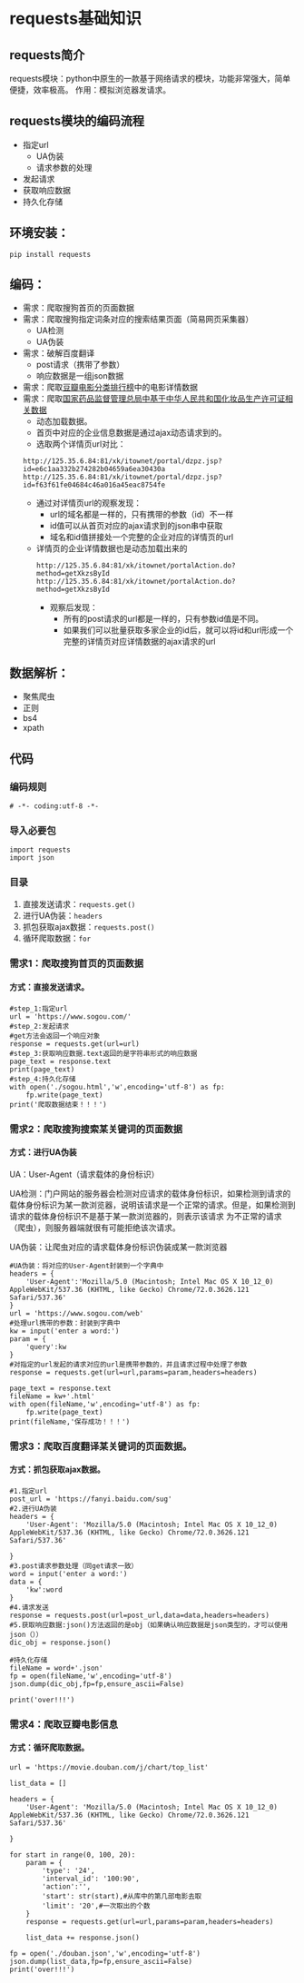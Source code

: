 # requests基础知识

## requests简介
requests模块：python中原生的一款基于网络请求的模块，功能非常强大，简单便捷，效率极高。
作用：模拟浏览器发请求。

## requests模块的编码流程
- 指定url
    - UA伪装
    - 请求参数的处理
- 发起请求
- 获取响应数据
- 持久化存储

## 环境安装：
```
pip install requests
```

## 编码：
- 需求：爬取搜狗首页的页面数据
- 需求：爬取搜狗指定词条对应的搜索结果页面（简易网页采集器）
    - UA检测
    - UA伪装
- 需求：破解百度翻译
    - post请求（携带了参数）
    - 响应数据是一组json数据
- 需求：爬取[豆瓣电影分类排行榜](https://movie.douban.com/)中的电影详情数据
- 需求：爬取[国家药品监督管理总局中基于中华人民共和国化妆品生产许可证相关数据](http://125.35.6.84:81/xk/)
    - 动态加载数据。
    - 首页中对应的企业信息数据是通过ajax动态请求到的。
    - 选取两个详情页url对比：
    ```
    http://125.35.6.84:81/xk/itownet/portal/dzpz.jsp?id=e6c1aa332b274282b04659a6ea30430a
    http://125.35.6.84:81/xk/itownet/portal/dzpz.jsp?id=f63f61fe04684c46a016a45eac8754fe
    ```
    - 通过对详情页url的观察发现：
        - url的域名都是一样的，只有携带的参数（id）不一样
        - id值可以从首页对应的ajax请求到的json串中获取
        - 域名和id值拼接处一个完整的企业对应的详情页的url
    - 详情页的企业详情数据也是动态加载出来的
        ```
        http://125.35.6.84:81/xk/itownet/portalAction.do?method=getXkzsById
        http://125.35.6.84:81/xk/itownet/portalAction.do?method=getXkzsById
        ```
        - 观察后发现：
            - 所有的post请求的url都是一样的，只有参数id值是不同。
            - 如果我们可以批量获取多家企业的id后，就可以将id和url形成一个完整的详情页对应详情数据的ajax请求的url

## 数据解析：
- 聚焦爬虫
- 正则
- bs4
- xpath

## 代码
### 编码规则
```
# -*- coding:utf-8 -*-
```
### 导入必要包
```
import requests
import json
```

### 目录
1. 直接发送请求：```requests.get()```
2. 进行UA伪装：```headers```
3. 抓包获取ajax数据：```requests.post()```
4. 循环爬取数据：```for```

### 需求1：爬取搜狗首页的页面数据
#### 方式：直接发送请求。
```
#step_1:指定url
url = 'https://www.sogou.com/'
#step_2:发起请求
#get方法会返回一个响应对象
response = requests.get(url=url)
#step_3:获取响应数据.text返回的是字符串形式的响应数据
page_text = response.text
print(page_text)
#step_4:持久化存储
with open('./sogou.html','w',encoding='utf-8') as fp:
    fp.write(page_text)
print('爬取数据结束！！！')
```

### 需求2：爬取搜狗搜索某关键词的页面数据
#### 方式：进行UA伪装
UA：User-Agent（请求载体的身份标识）

UA检测：门户网站的服务器会检测对应请求的载体身份标识，如果检测到请求的载体身份标识为某一款浏览器，说明该请求是一个正常的请求。但是，如果检测到请求的载体身份标识不是基于某一款浏览器的，则表示该请求
为不正常的请求（爬虫），则服务器端就很有可能拒绝该次请求。

UA伪装：让爬虫对应的请求载体身份标识伪装成某一款浏览器
```
#UA伪装：将对应的User-Agent封装到一个字典中
headers = {
    'User-Agent':'Mozilla/5.0 (Macintosh; Intel Mac OS X 10_12_0) AppleWebKit/537.36 (KHTML, like Gecko) Chrome/72.0.3626.121 Safari/537.36'
}
url = 'https://www.sogou.com/web'
#处理url携带的参数：封装到字典中
kw = input('enter a word:')
param = {
    'query':kw
}
#对指定的url发起的请求对应的url是携带参数的，并且请求过程中处理了参数
response = requests.get(url=url,params=param,headers=headers)

page_text = response.text
fileName = kw+'.html'
with open(fileName,'w',encoding='utf-8') as fp:
    fp.write(page_text)
print(fileName,'保存成功！！！')
```

### 需求3：爬取百度翻译某关键词的页面数据。
#### 方式：抓包获取ajax数据。
```
#1.指定url
post_url = 'https://fanyi.baidu.com/sug'
#2.进行UA伪装
headers = {
    'User-Agent': 'Mozilla/5.0 (Macintosh; Intel Mac OS X 10_12_0) AppleWebKit/537.36 (KHTML, like Gecko) Chrome/72.0.3626.121 Safari/537.36'

}
#3.post请求参数处理（同get请求一致）
word = input('enter a word:')
data = {
    'kw':word
}
#4.请求发送
response = requests.post(url=post_url,data=data,headers=headers)
#5.获取响应数据:json()方法返回的是obj（如果确认响应数据是json类型的，才可以使用json（））
dic_obj = response.json()

#持久化存储
fileName = word+'.json'
fp = open(fileName,'w',encoding='utf-8')
json.dump(dic_obj,fp=fp,ensure_ascii=False)

print('over!!!')
```

### 需求4：爬取豆瓣电影信息
#### 方式：循环爬取数据。
```
url = 'https://movie.douban.com/j/chart/top_list'

list_data = []

headers = {
    'User-Agent': 'Mozilla/5.0 (Macintosh; Intel Mac OS X 10_12_0) AppleWebKit/537.36 (KHTML, like Gecko) Chrome/72.0.3626.121 Safari/537.36'

}

for start in range(0, 100, 20):
    param = {
        'type': '24',
        'interval_id': '100:90',
        'action':'',
        'start': str(start),#从库中的第几部电影去取
        'limit': '20',#一次取出的个数
    }
    response = requests.get(url=url,params=param,headers=headers)

    list_data += response.json()

fp = open('./douban.json','w',encoding='utf-8')
json.dump(list_data,fp=fp,ensure_ascii=False)
print('over!!!')
```

